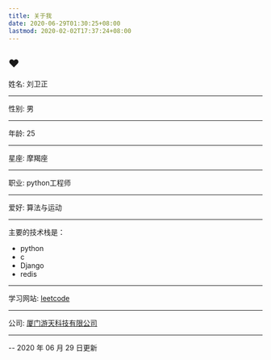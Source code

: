 ```yaml
---
title: 关于我
date: 2020-06-29T01:30:25+08:00
lastmod: 2020-02-02T17:37:24+08:00
---
```


❤️ 
---
姓名: 刘卫正

---
性别: 男

---
年龄: 25

---
星座: 摩羯座

---
职业: python工程师

---
爱好: 算法与运动

---
主要的技术栈是：
- python
- c
- Django
- redis
---
学习网站:
[leetcode](https://leetcode-cn.com/u/hello_lwz/)

---
公司:
[厦门游天科技有限公司](http://www.youtiankeji.com/index.html)

---
-- 2020 年 06 月 29 日更新
